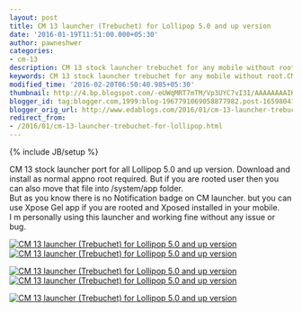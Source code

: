 ```yaml
---
layout: post
title: CM 13 launcher (Trebuchet) for Lollipop 5.0 and up version
date: '2016-01-19T11:51:00.000+05:30'
author: pawneshwer
categories:
- cm-13
description: CM 13 stock launcher trebuchet for any mobile without root.CM 13 launcher for Lollipop rom
keywords: CM 13 stock launcher trebuchet for any mobile without root.CM 13 launcher for Lollipop rom
modified_time: '2016-02-20T06:50:40.985+05:30'
thumbnail: http://4.bp.blogspot.com/-eUWqMRT7mTM/Vp3UYC7vI3I/AAAAAAAAIKI/ADBXX2TYHsA/s72-c/Screenshot_2016-01-19-11-26-55%2Bcopy.jpg
blogger_id: tag:blogger.com,1999:blog-1967791069058877982.post-1659804183204393080
blogger_orig_url: http://www.edablogs.com/2016/01/cm-13-launcher-trebuchet-for-lollipop.html
redirect_from:
- /2016/01/cm-13-launcher-trebuchet-for-lollipop.html
---
```


{% include JB/setup %}

CM 13 stock launcher port for all Lollipop 5.0 and up version. Download and install as normal appno root required. But if you are rooted user then you can also move that file into /system/app folder.  
But as you know there is no Notification badge on CM launcher. but you can use Xpose Gel app if you are rooted and Xposed installed in your mobile.  
I m personally using this launcher and working fine without any issue or bug.

[![CM 13 launcher (Trebuchet) for Lollipop 5.0 and up version](http://4.bp.blogspot.com/-eUWqMRT7mTM/Vp3UYC7vI3I/AAAAAAAAIKI/ADBXX2TYHsA/s320/Screenshot_2016-01-19-11-26-55%2Bcopy.jpg "CM 13 launcher (Trebuchet) for Lollipop 5.0 and up version")](http://4.bp.blogspot.com/-eUWqMRT7mTM/Vp3UYC7vI3I/AAAAAAAAIKI/ADBXX2TYHsA/s1600/Screenshot_2016-01-19-11-26-55%2Bcopy.jpg)[![CM 13 launcher (Trebuchet) for Lollipop 5.0 and up version](http://3.bp.blogspot.com/-VccjumPQLW4/Vp3UawcGkQI/AAAAAAAAIKQ/BEJSO7WGh-o/s320/Screenshot_2016-01-19-11-27-01%2Bcopy.jpg "CM 13 launcher (Trebuchet) for Lollipop 5.0 and up version")](http://3.bp.blogspot.com/-VccjumPQLW4/Vp3UawcGkQI/AAAAAAAAIKQ/BEJSO7WGh-o/s1600/Screenshot_2016-01-19-11-27-01%2Bcopy.jpg)

[![CM 13 launcher (Trebuchet) for Lollipop 5.0 and up version](http://4.bp.blogspot.com/-TY2Mffbu8NI/Vp3UWL9C-jI/AAAAAAAAIKA/4K2xktoyN14/s320/Screenshot_2016-01-19-11-27-18%2Bcopy.jpg "CM 13 launcher (Trebuchet) for Lollipop 5.0 and up version")](http://4.bp.blogspot.com/-TY2Mffbu8NI/Vp3UWL9C-jI/AAAAAAAAIKA/4K2xktoyN14/s1600/Screenshot_2016-01-19-11-27-18%2Bcopy.jpg)[![CM 13 launcher (Trebuchet) for Lollipop 5.0 and up version](http://3.bp.blogspot.com/-MEj6swfdsMA/Vp3Uc61MyXI/AAAAAAAAIKY/pDcXp4nuxuE/s320/Screenshot_2016-01-19-11-27-24%2Bcopy.jpg "CM 13 launcher (Trebuchet) for Lollipop 5.0 and up version")](http://3.bp.blogspot.com/-MEj6swfdsMA/Vp3Uc61MyXI/AAAAAAAAIKY/pDcXp4nuxuE/s1600/Screenshot_2016-01-19-11-27-24%2Bcopy.jpg)

[![CM 13 launcher (Trebuchet) for Lollipop 5.0 and up version](http://4.bp.blogspot.com/-t-BV_lyhdzM/Vp3UhF6DJyI/AAAAAAAAIKg/lIM-r6nUgMg/s320/Screenshot_2016-01-19-11-33-10%2Bcopy.jpg "CM 13 launcher (Trebuchet) for Lollipop 5.0 and up version")](http://4.bp.blogspot.com/-t-BV_lyhdzM/Vp3UhF6DJyI/AAAAAAAAIKg/lIM-r6nUgMg/s1600/Screenshot_2016-01-19-11-33-10%2Bcopy.jpg)